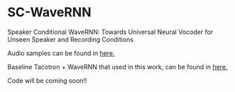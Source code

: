 # SC-WaveRNN

Speaker Conditional WaveRNN: Towards Universal Neural Vocoder for Unseen Speaker and Recording Conditions



Audio samples can be found in [here.](https://www.csd.uoc.gr/~dipjyotipaul/Universal-vocoder-IS20)

Baseline Tacotron + WaveRNN that used in this work, can be found in [here.](https://github.com/dipjyoti92/text-to-speech)


Code will be coming soon!!
